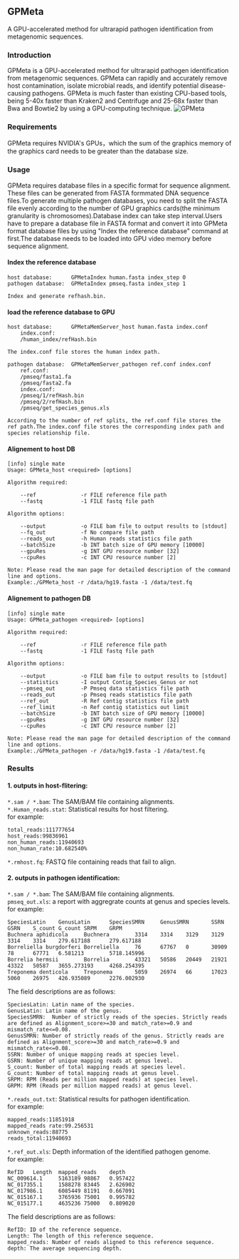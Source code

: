 ## GPMeta
A GPU-accelerated method for ultrarapid pathogen identification from metagenomic sequences.

### Introduction
GPMeta is a GPU-accelerated method for ultrarapid pathogen identification from metagenomic sequences. GPMeta can rapidly and accurately remove host contamination, isolate microbial reads, and identify potential disease-causing pathogens. GPMeta is much faster than existing CPU-based tools, being 5-40x faster than Kraken2 and Centrifuge and 25-68x faster than Bwa and Bowtie2 by using a GPU-computing technique.
![GPMeta](https://user-images.githubusercontent.com/19549825/166857024-a8b9bd9c-7457-4e09-a4fd-2b63725c8258.png)


### Requirements
GPMeta requires NVIDIA's GPUs，which the sum of the graphics memory of the graphics card needs to be greater than the database size.
### Usage
GPMeta requires database files in a specific format for sequence alignment. These files can be generated from FASTA formmated DNA sequence files.To generate multiple pathogen databases, you need to split the FASTA file evenly according to the number of GPU graphics cards(the minimum granularity is chromosomes).Database index can take step interval.Users have to prepare a database file in FASTA format and convert it into GPMeta format database files by using "Index the reference database" command at first.The database needs to be loaded into GPU video memory before sequence alignment.
#### Index the reference database
```
host database:      GPMetaIndex human.fasta index_step 0
pathogen database:  GPMetaIndex pmseq.fasta index_step 1

Index and generate refhash.bin.
```
#### load the reference database to GPU
```
host database:      GPMetaMemServer_host human.fasta index.conf
    index.conf:
    /human_index/refHash.bin

The index.conf file stores the human index path.

pathogen database:  GPMetaMemServer_pathogen ref.conf index.conf
    ref.conf:
    /pmseq/fasta1.fa
    /pmseq/fasta2.fa
    index.conf:
    /pmseq/1/refHash.bin
    /pmseq/2/refHash.bin
    /pmseq/get_species_genus.xls

According to the number of ref splits, the ref.conf file stores the ref path.The index.conf file stores the corresponding index path and species relationship file.
```
#### Alignement to host DB
```
[info] single mate
Usage: GPMeta_host <required> [options]

Algorithm required:

    --ref              -r FILE reference file path
    --fastq            -1 FILE fastq file path

Algorithm options:

    --output           -o FILE bam file to output results to [stdout]
    --fq_out           -f No compare file path
    --reads_out        -h Human reads statistics file path
    --batchSize        -b INT batch size of GPU memory [10000]
    --gpuRes           -g INT GPU resource number [32]
    --cpuRes           -c INT CPU resource number [2]

Note: Please read the man page for detailed description of the command line and options.
Example:./GPMeta_host -r /data/hg19.fasta -1 /data/test.fq
```
#### Alignement to pathogen DB
```
[info] single mate
Usage: GPMeta_pathogen <required> [options]

Algorithm required:

    --ref              -r FILE reference file path
    --fastq            -1 FILE fastq file path

Algorithm options:

    --output           -o FILE bam file to output results to [stdout]
    --statistics       -I output Contig_Species_Genus or not
    --pmseq_out        -P Pmseq data statistics file path
    --reads_out        -p Pmseq reads statistics file path
    --ref_out          -R Ref contig statistics file path
    --ref_limit        -n Ref contig statistics out limit
    --batchSize        -b INT batch size of GPU memory [10000]
    --gpuRes           -g INT GPU resource number [32]
    --cpuRes           -c INT CPU resource number [2]

Note: Please read the man page for detailed description of the command line and options.
Example:./GPMeta_pathogen -r /data/hg19.fasta -1 /data/test.fq
```

### Results

#### 1. outputs in host-flitering:  
`*.sam / *.bam`:  The SAM/BAM file containing alignments.  
`*.Human_reads.stat`: Statistical results for host filtering.  
for example:  
```
total_reads:111777654
host_reads:99836961
non_human_reads:11940693
non_human_rate:10.682540%
```
`*.rmhost.fq`: FASTQ file containing reads that fail to align.  

#### 2. outputs in pathogen identification: 
`*.sam / *.bam`:  The SAM/BAM file containing alignments.  
`pmseq_out.xls`: a report with aggregrate counts at genus and species levels.  
for example:  
```
SpeciesLatin    GenusLatin      SpeciesSMRN     GenusSMRN       SSRN    GSRN    S_count G_count SRPM    GRPM
Buchnera aphidicola     Buchnera        3314    3314    3129    3129    3314    3314    279.617188      279.617188
Borreliella burgdorferi Borreliella     76      67767   0       30909   78      67771   6.581213        5718.145996
Borrelia hermsii        Borrelia        43321   50586   20449   21921   43322   50587   3655.273193     4268.254395
Treponema denticola     Treponema       5059    26974   66      17023   5060    26975   426.935089      2276.002930
```
The field descriptions are as follows:  
```
SpeciesLatin: Latin name of the species.  
GenusLatin: Latin name of the genus.   
SpeciesSMRN:  Number of strictly reads of the species. Strictly reads are defined as Alignment_score>=30 and match_rate>=0.9 and mismatch_rate<=0.08.  
GenusSMRN: Number of strictly reads of the genus. Strictly reads are defined as Alignment_score>=30 and match_rate>=0.9 and mismatch_rate<=0.08.    
SSRN: Number of unique mapping reads at species level.  
GSRN: Number of unique mapping reads at genus level.   
S_count: Number of total mapping reads at species level.   
G_count: Number of total mapping reads at genus level.  
SRPM: RPM (Reads per million mapped reads) at species level.   
GRPM: RPM (Reads per million mapped reads) at genus level.  
```

`*.reads_out.txt`: Statistical results for pathogen identification.  
for example:   
```
mapped_reads:11851918
mapped_reads rate:99.256531
unknown_reads:88775
reads_total:11940693
```
`*.ref_out.xls`: Depth information of the identified pathogen genome.  
for example:  
```
RefID   Length  mapped_reads    depth
NC_009614.1     5163189 98867   0.957422
NC_017355.1     1588278 83445   2.626902
NC_017986.1     6085449 81191   0.667091
NC_015167.1     3765936 75001   0.995782
NC_015177.1     4635236 75000   0.809020
```
The field descriptions are as follows: 
```
RefID: ID of the reference sequence.    
Length: The length of this reference sequence.   
mapped_reads: Number of reads aligned to this reference sequence.   
depth: The average sequencing depth. 
```




